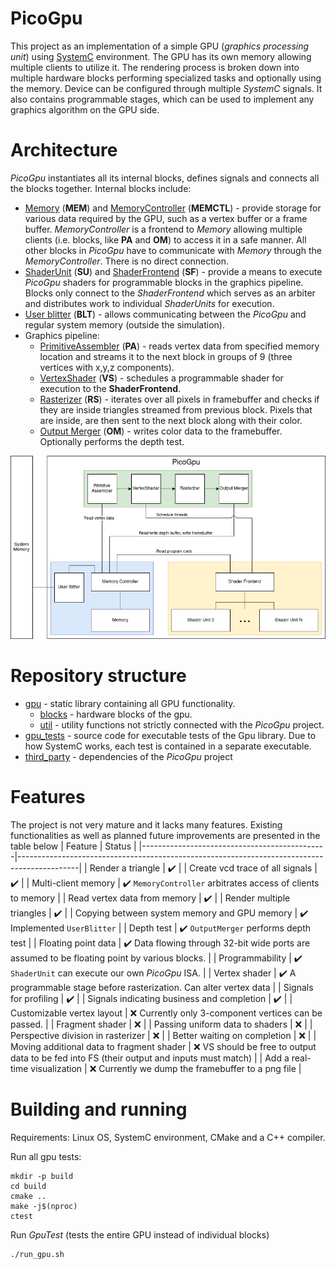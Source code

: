 # PicoGpu
This project as an implementation of a simple GPU (*graphics processing unit*) using [SystemC](https://systemc.org/) environment. The GPU has its own memory allowing multiple clients to utilize it. The rendering process is broken down into multiple hardware blocks performing specialized tasks and optionally using the memory. Device can be configured through multiple *SystemC* signals. It also contains programmable stages, which can be used to implement any graphics algorithm on the GPU side.

# Architecture
*PicoGpu* instantiates all its internal blocks, defines signals and connects all the blocks together. Internal blocks include:

- [Memory](gpu/blocks/memory.h) (**MEM**) and [MemoryController](gpu/blocks/memory_controller.h) (**MEMCTL**) - provide storage for various data required by the GPU, such as a vertex buffer or a frame buffer. *MemoryController* is a frontend to *Memory* allowing multiple clients (i.e. blocks, like **PA** and **OM**) to access it in a safe manner. All other blocks in *PicoGpu* have to communicate with *Memory* through the *MemoryController*. There is no direct connection.
- [ShaderUnit](gpu/blocks/shader_array/shader_unit.h) (**SU**) and [ShaderFrontend](gpu/blocks/shader_array/shader_frontend.h) (**SF**) - provide a means to execute *PicoGpu* shaders for programmable blocks in the graphics pipeline. Blocks only connect to the *ShaderFrontend* which serves as an arbiter and distributes work to individual *ShaderUnits* for execution.
- [User blitter](gpu/blocks/user_blitter.h) (**BLT**) - allows communicating between the *PicoGpu* and regular system memory (outside the simulation).
- Graphics pipeline:
  - [PrimitiveAssembler](gpu/blocks/primitive_assembler.h) (**PA**) - reads vertex data from specified memory location and streams it to the next block in groups of 9 (three vertices with x,y,z components).
  - [VertexShader](gpu/blocks/vertex_shader.h) (**VS**) - schedules a programmable shader for execution to the **ShaderFrontend**.
  - [Rasterizer](gpu/blocks/rasterizer.h) (**RS**) - iterates over all pixels in framebuffer and checks if they are inside triangles streamed from previous block. Pixels that are inside, are then sent to the next block along with their color.
  - [Output Merger](gpu/blocks/output_merger.h) (**OM**) - writes color data to the framebuffer. Optionally performs the depth test.


![Architecture diagram](img/architecture.png)


# Repository structure
- [gpu](gpu) - static library containing all GPU functionality.
  - [blocks](gpu/blocks) - hardware blocks of the gpu.
  - [util](gpu/util) - utility functions not strictly connected with the *PicoGpu* project.
- [gpu_tests](gpu_tests) - source code for executable tests of the Gpu library. Due to how SystemC works, each test is contained in a separate executable.
- [third_party](third_party) - dependencies of the *PicoGpu* project

# Features
The project is not very mature and it lacks many features. Existing functionalities as well as planned future improvements are presented in the table below
| Feature                                      | Status                                                                                      |
|----------------------------------------------|---------------------------------------------------------------------------------------------|
| Render a triangle                            | :heavy_check_mark:                                                                          |
| Create vcd trace of all signals              | :heavy_check_mark:                                                                          |
| Multi-client memory                          | :heavy_check_mark: `MemoryController` arbitrates access of clients to memory                |
| Read vertex data from memory                 | :heavy_check_mark:                                                                          |
| Render multiple triangles                    | :heavy_check_mark:                                                                          |
| Copying between system memory and GPU memory | :heavy_check_mark: Implemented `UserBlitter`                                                |
| Depth test                                   | :heavy_check_mark: `OutputMerger` performs depth test                                       |
| Floating point data                          | :heavy_check_mark: Data flowing through 32-bit wide ports are assumed to be floating point by various blocks. |
| Programmability                              | :heavy_check_mark: `ShaderUnit` can execute our own *PicoGpu* ISA.                          |
| Vertex shader                                | :heavy_check_mark: A programmable stage before rasterization. Can alter vertex data         | 
| Signals for profiling                        | :heavy_check_mark:                                                                          |
| Signals indicating business and completion   | :heavy_check_mark:                                                                          |
| Customizable vertex layout                   | :x: Currently only 3-component vertices can be passed.                                      |
| Fragment shader                              | :x:                                                                                         |
| Passing uniform data to shaders              | :x:                                                                                         |
| Perspective division in rasterizer           | :x:                                                                                         |
| Better waiting on completion                 | :x:                                                                                         |
| Moving additional data to fragment shader    | :x: VS should be free to output data to be fed into FS (their output and inputs must match) |
| Add a real-time visualization                | :x: Currently we dump the framebuffer to a png file                                         |


# Building and running
Requirements: Linux OS, SystemC environment, CMake and a C++ compiler.

Run all gpu tests:
```
mkdir -p build
cd build
cmake ..
make -j$(nproc)
ctest
```

Run *GpuTest* (tests the entire GPU instead of individual blocks)
```
./run_gpu.sh
```
